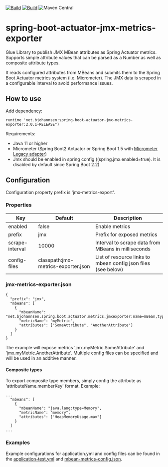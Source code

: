 [![Build](https://gitlab.com/bjohannsen/spring-boot-actuator-jmx-metrics-exporter/badges/master/pipeline.svg)](https://gitlab.com/bjohannsen/spring-boot-actuator-jmx-metrics-exporter/badges/master/pipeline.svg)
[![Build](https://gitlab.com/bjohannsen/spring-boot-actuator-jmx-metrics-exporter/badges/master/coverage.svg)](https://gitlab.com/bjohannsen/spring-boot-actuator-jmx-metrics-exporter/badges/master/coverage.svg)
![Maven Central](https://img.shields.io/maven-central/v/net.bjohannsen/spring-boot-actuator-jmx-metrics-exporter)


# spring-boot-actuator-jmx-metrics-exporter
Glue Library to publish JMX MBean attributes as Spring Actuator metrics. 
Supports simple attribute values that can be parsed as a Number as well as composite attribute types.

It reads configured attributes from MBeans and submits them to the Spring Boot Actuator metrics system (i.e. Micrometer).
The JMX data is scraped in a configurable interval to avoid performance issues.

## How to use

Add dependency:
```
runtime 'net.bjohannsen:spring-boot-actuator-jmx-metrics-exporter:2.0.1-RELEASE")
```

Requirements:
- Java 11 or higher
- Micrometer (Spring Boot2 Actuator or Spring Boot 1.5 with [Micrometer Legacy adapter](https://micrometer.io/docs/ref/spring/1.5))
- Jmx should be enabled in spring config ((spring.jmx.enabled=true). It is disabled by default since Spring Boot 2.2)

## Configuration

Configuration property prefix is 'jmx-metrics-export'.

### Properties

| Key              | Default                             | Description                                             |
|------------------|-------------------------------------|---------------------------------------------------------|
| enabled          | false                               | Enable metrics                                          |
| prefix           | jmx                                 | Prefix for exposed metrics                              |
| scrape-interval  | 10000                               | Interval to scrape data from MBeans in milliseconds     |
| config-files     | classpath:jmx-metrics-exporter.json | List of resource links to mbean config json files (see below) |

### jmx-metrics-exporter.json

```
{
  "prefix": "jmx",
  "mbeans": [
    {
      "mbeanName": "net.bjohannsen.spring.boot.actuator.metrics.jmxexporter:name=mBean,type=MBeanClass",
      "metricName": "myMetric",
      "attributes": ["SomeAttribute", "AnotherAttribute"]
    }
  ]
}
```

The example will expose metrics 'jmx.myMetric.SomeAttribute' and 'jmx.myMetric.AnotherAttribute'. 
Multiple config files can be specified and will be used in an additive manner.

#### Composite types

To export composite type members, simply config the attribute as 'attributeName.memberKey' format. Example:
```
...
  "mbeans": [
    {
      "mbeanName": "java.lang:type=Memory",
      "metricName": "memory",
      "attributes": ["HeapMemoryUsage.max"]
    }
  ]
...
```

### Examples

Example configurations for application.yml and config files can be found in the [application-test.yml](https://github.com/bjohannsen/spring-boot-actuator-jmx-metrics-exporter/blob/master/src/test/resources/application-test.yml) 
and [mbean-metrics-config.json](https://github.com/bjohannsen/spring-boot-actuator-jmx-metrics-exporter/blob/master/src/test/resources/mbean-metrics-config.json).
